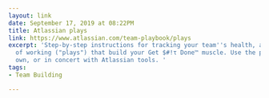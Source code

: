 ```yaml
---
layout: link
date: September 17, 2019 at 08:22PM
title: Atlassian plays
link: https://www.atlassian.com/team-playbook/plays
excerpt: 'Step-by-step instructions for tracking your team''s health, and new ways
  of working ("plays") that build your Get $#!τ Done™ muscle. Use the plays on their
  own, or in concert with Atlassian tools. '
tags:
- Team Building

---
```

